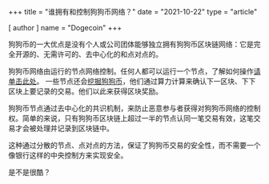 +++
title = "谁拥有和控制狗狗币网络？"
date = "2021-10-22"
type = "article"

[ author ]
  name = "Dogecoin"
+++
 
狗狗币的一大优点是没有个人或公司团体能够独立拥有狗狗币区块链网络：它是完全开源的、无需许可的、去中心化的和点对点的。  

狗狗币网络由运行的节点网络控制。任何人都可以运行一个节点，了解如何操作[请单击此处](/zh-cn/dogepedia/how-tos/operating-a-node)。 一些节点还会[挖掘狗狗币](/zh-cn/dogepedia/how-tos/mining-dogecoin)，他们通过算力计算来确认下一区块、下下区块上要记录的交易。他们以此来获得区块奖励。

狗狗币节点通过去中心化的共识机制，来防止恶意参与者获得对狗狗币网络的控制权。简单的来说，只有狗狗币区块链上超过一半的节点认同一笔交易有效，这笔交易才会被处理并记录到区块链中。
  
这种通过分散的节点、点对点的方法，保证了狗狗币交易的安全性，而不需要一个像银行这样的中央控制方来实现安全。

是不是很酷？ 
